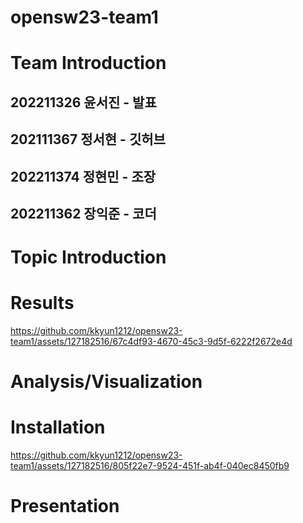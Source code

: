 # opensw23-team1


# Team Introduction


## 202211326 윤서진 - 발표


## 202111367 정서현 - 깃허브


## 202211374 정현민 - 조장


## 202211362 장익준 - 코더


# Topic Introduction


# Results


https://github.com/kkyun1212/opensw23-team1/assets/127182516/67c4df93-4670-45c3-9d5f-6222f2672e4d



# Analysis/Visualization


# Installation


https://github.com/kkyun1212/opensw23-team1/assets/127182516/805f22e7-9524-451f-ab4f-040ec8450fb9



# Presentation
